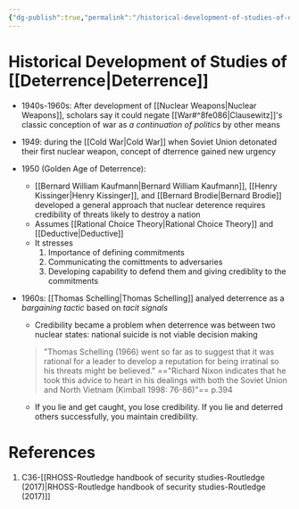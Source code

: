 ```yaml
---
{"dg-publish":true,"permalink":"/historical-development-of-studies-of-deterrence/"}
---
```


# Historical Development of Studies of [[Deterrence\|Deterrence]]
- 1940s-1960s: After development of [[Nuclear Weapons\|Nuclear Weapons]], scholars say it could negate [[War#^8fe086\|Clausewitz]]'s classic conception of war as *a continuation of politics* by other means
- 1949: during the [[Cold War\|Cold War]] when Soviet Union detonated their first nuclear weapon, concept of dterrence gained new urgency
- 1950 (Golden Age of Deterrence): 
	- [[Bernard William Kaufmann\|Bernard William Kaufmann]], [[Henry Kissinger\|Henry Kissinger]], and [[Bernard Brodie\|Bernard Brodie]] developed a general approach that nuclear deterence requires credibility of threats likely to destroy a nation 
	- Assumes [[Rational Choice Theory\|Rational Choice Theory]] and [[Deductive\|Deductive]]
	- It stresses
		1. Importance of defining commitments
		1. Communicating the comittments to adversaries
		1. Developing capability to defend them and giving crediblity to the commitments 
- 1960s: [[Thomas Schelling\|Thomas Schelling]] analyed deterrence as a *bargaining tactic* based on *tacit signals*
	- Credibility became a problem when deterrence was between two nuclear states: national suicide is not viable decision making
	>"Thomas Schelling (1966) went so far as to suggest that it was rational for a leader to develop a reputation for being irratinal so his threats might be believed."
	>=="Richard Nixon indicates that he took this advice to heart in his dealings with both the Soviet Union and North Vietnam (Kimball 1998: 76-86)"==
	>p.394
	
	- If you lie and get caught, you lose credibility. If you lie and deterred others successfully, you maintain credibility.
# References 
1. C36-[[RHOSS-Routledge handbook of security studies-Routledge (2017)\|RHOSS-Routledge handbook of security studies-Routledge (2017)]]